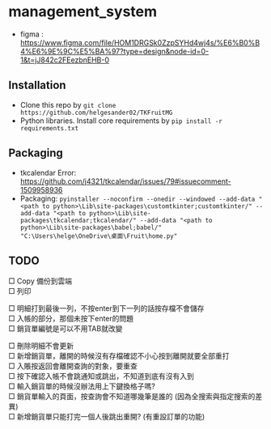 # management_system

* figma : https://www.figma.com/file/HOM1DRGSk0ZzpSYHd4wj4s/%E6%B0%B4%E6%9E%9C%E5%BA%97?type=design&node-id=0-1&t=jJ842c2FEezbnEHB-0

## Installation

* Clone this repo by `git clone https://github.com/helgesander02/TKFruitMG`
* Python libraries. Install core requirements by `pip install -r requirements.txt`

## Packaging

* tkcalendar Error: https://github.com/j4321/tkcalendar/issues/79#issuecomment-1509958936
* Packaging: `pyinstaller --noconfirm --onedir --windowed --add-data "<path to python>\Lib\site-packages\customtkinter;customtkinter/" --add-data "<path to python>\Lib\site-packages\tkcalendar;tkcalendar/" --add-data "<path to python>\Lib\site-packages\babel;babel/"  "C:\Users\helge\OneDrive\桌面\Fruit\home.py"`

## TODO
□ Copy 備份到雲端 <br />
□ 列印 <br />

□ 明細打到最後一列，不按enter到下一列的話按存檔不會儲存 <br />
□ 入帳的部分，那個未按下enter的問題 <br />
□ 銷貨單編號是可以不用TAB就改變 <br />

□ 刪除明細不會更新 <br />
□ 新增銷貨單，離開的時候沒有存檔確認不小心按到離開就要全部重打 <br />
□ 入賬按返回會離開查詢的對象，要重查 <br />
□ 按下確認入帳不會跳通知或跳出，不知道到底有沒有入到 <br />
□ 輸入銷貨單的時候沒辦法用上下鍵換格子嗎? <br />
□ 銷貨單輸入的頁面，按查詢會不知道哪幾筆是誰的 (因為全搜索與指定搜索的差異)<br /> 
□ 新增銷貨單只能打完一個人後跳出重開? (有重設訂單的功能)<br />